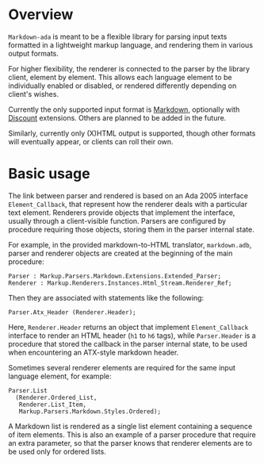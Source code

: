 # Overview #

`Markdown-ada` is meant to be a flexible library for parsing input texts
formatted in a lightweight markup language, and rendering them in various
output formats.

For higher flexibility, the renderer is connected to the parser by the
library client, element by element. This allows each language element to be
individually enabled or disabled, or rendered differently depending on
client's wishes.

Currently the only supported input format is
[Markdown](http://daringfireball.net/projects/markdown/), optionally with
[Discount](http://www.pell.portland.or.us/~orc/Code/discount/) extensions.
Others are planned to be added in the future.

Similarly, currently only (X)HTML output is supported, though other formats
will eventually appear, or clients can roll their own.

# Basic usage #

The link between parser and rendered is based on an Ada 2005 interface
`Element_Callback`, that represent how the renderer deals with a particular
text element. Renderers provide objects that implement the interface,
usually through a client-visible function. Parsers are configured by
procedure requiring those objects, storing them in the parser internal
state.

For example, in the provided markdown-to-HTML translator, `markdown.adb`,
parser and renderer objects are created at the beginning of the main
procedure:

    Parser : Markup.Parsers.Markdown.Extensions.Extended_Parser;
    Renderer : Markup.Renderers.Instances.Html_Stream.Renderer_Ref;

Then they are associated with statements like the following:

    Parser.Atx_Header (Renderer.Header);

Here, `Renderer.Header` returns an object that implement `Element_Callback`
interface to render an HTML header (`h1` to `h6` tags), while
`Parser.Header` is a procedure that stored the callback in the parser
internal state, to be used when encountering an ATX-style markdown header.

Sometimes several renderer elements are required for the same input
language element, for example:

    Parser.List
      (Renderer.Ordered_List,
       Renderer.List_Item,
       Markup.Parsers.Markdown.Styles.Ordered);

A Markdown list is rendered as a single list element containing a sequence
of item elements. This is also an example of a parser procedure that
require an extra parameter, so that the parser knows that renderer elements
are to be used only for ordered lists.
